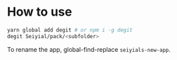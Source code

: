# How to use

```bash
yarn global add degit # or npm i -g degit
degit Seiyial/pack/<subfolder>
```

To rename the app, global-find-replace `seiyials-new-app`.
